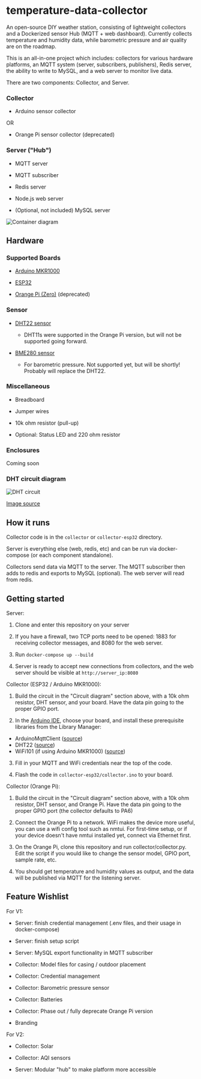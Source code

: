 # temperature-data-collector
An open-source DIY weather station, consisting of lightweight collectors and a Dockerized sensor Hub (MQTT + web dashboard). Currently collects temperature and humidity data, while barometric pressure and air quality are on the roadmap.

This is an all-in-one project which includes: collectors for various hardware platforms, an MQTT system (server, subscribers, publishers), Redis server, the ability to write to MySQL, and a web server to monitor live data.

There are two components: Collector, and Server.

### Collector

- Arduino sensor collector

OR

- Orange Pi sensor collector (deprecated)

### Server ("Hub")

- MQTT server

- MQTT subscriber

- Redis server

- Node.js web server

- (Optional, not included) MySQL server

![Container diagram](temperature-data-collector-1.jpg)


## Hardware

### Supported Boards

- [Arduino MKR1000](https://store-usa.arduino.cc/collections/boards/products/arduino-mkr1000-wifi-with-headers-mounted)

- [ESP32](https://www.espressif.com/en/products/socs/esp32)

- [Orange Pi (Zero)](https://a.co/d/6ztEWGC) (deprecated)


### Sensor

- [DHT22 sensor](https://www.adafruit.com/product/385)

	- DHT11s were supported in the Orange Pi version, but will not be supported going forward.

- [BME280 sensor](https://www.adafruit.com/product/2652)

	- For barometric pressure. Not supported yet, but will be shortly! Probably will replace the DHT22.


### Miscellaneous

- Breadboard

- Jumper wires

- 10k ohm resistor (pull-up)

- Optional: Status LED and 220 ohm resistor


### Enclosures

Coming soon


### DHT circuit diagram

![DHT circuit](dht-circuit.jpg)

[Image source](https://osoyoo.com/2017/07/19/arduino-lesson-dht11-sensor/)


## How it runs

Collector code is in the `collector` or `collector-esp32` directory.

Server is everything else (web, redis, etc) and can be run via docker-compose (or each component standalone).

Collectors send data via MQTT to the server. The MQTT subscriber then adds to redis and exports to MySQL (optional). The web server will read from redis.


## Getting started

Server:

1. Clone and enter this repository on your server

2. If you have a firewall, two TCP ports need to be opened: 1883 for receiving collector messages, and 8080 for the web server.

3. Run `docker-compose up --build`

4. Server is ready to accept new connections from collectors, and the web server should be visible at `http://server_ip:8080`


Collector (ESP32 / Arduino MKR1000):
1. Build the circuit in the "Circuit diagram" section above, with a 10k ohm resistor, DHT sensor, and your board. Have the data pin going to the proper GPIO port.

2. In the [Arduino IDE](https://www.arduino.cc/en/software/), choose your board, and install these prerequisite libraries from the Library Manager:
- ArduinoMqttClient ([source](https://github.com/arduino-libraries/ArduinoMqttClient))
- DHT22 ([source](https://github.com/dvarrel/DHT22))
- WiFi101 (if using Arduino MKR1000) ([source](https://docs.arduino.cc/libraries/wifi101))

3. Fill in your MQTT and WiFi credentials near the top of the code.

4. Flash the code in `collector-esp32/collector.ino` to your board.


Collector (Orange Pi):

1. Build the circuit in the "Circuit diagram" section above, with a 10k ohm resistor, DHT sensor, and Orange Pi. Have the data pin going to the proper GPIO port (the collector defaults to PA6)

2. Connect the Orange Pi to a network. WiFi makes the device more useful, you can use a wifi config tool such as nmtui. For first-time setup, or if your device doesn't have nmtui installed yet, connect via Ethernet first.

3. On the Orange Pi, clone this repository and run collector/collector.py. Edit the script if you would like to change the sensor model, GPIO port, sample rate, etc.

4. You should get temperature and humidity values as output, and the data will be published via MQTT for the listening server.


## Feature Wishlist

For V1:

- Server: finish credential management (.env files, and their usage in docker-compose)

- Server: finish setup script

- Server: MySQL export functionality in MQTT subscriber

- Collector: Model files for casing / outdoor placement

- Collector: Credential management

- Collector: Barometric pressure sensor

- Collector: Batteries

- Collector: Phase out / fully deprecate Orange Pi version

- Branding


For V2:

- Collector: Solar

- Collector: AQI sensors

- Server: Modular "hub" to make platform more accessible